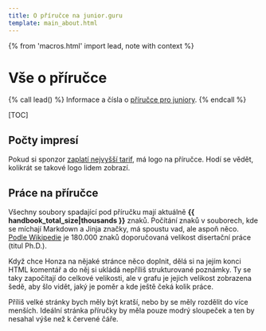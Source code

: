 ```yaml
---
title: O příručce na junior.guru
template: main_about.html
---
```


{% from 'macros.html' import lead, note with context %}

# Vše o příručce

{% call lead() %}
Informace a čísla o [příručce pro juniory](handbook/index.md).
{% endcall %}

[TOC]

## Počty impresí

Pokud si sponzor [zaplatí nejvyšší tarif](../love.jinja), má logo na příručce.
Hodí se vědět, kolikrát se takové logo lidem zobrazí.

<figure class="figure"><div class="chart-figure"><canvas
    class="chart" width="400" height="230"
    data-chart-type="bar"
    data-chart="{{ {
        'labels': {
            'home': 'úvodní stránka',
            'courses': 'katalog kurzů',
            'handbook': 'příručka',
        }|mapping(charts.logo_impressions_breakdown.keys()),
        'datasets': [
            {
                'label': 'průměrný počet impresí měsíčně',
                'data': charts.logo_impressions_breakdown.values()|list,
                'backgroundColor': '#1755d1',
            },
        ],
    }|tojson|forceescape }}"
    data-chart-options="{{ {
        'interaction': {'mode': 'index'},
        'scales': {'y': {'beginAtZero': true}},
    }|tojson|forceescape }}"></canvas></div></figure>

## Práce na příručce

Všechny soubory spadající pod příručku mají aktuálně **{{ handbook_total_size|thousands }}** znaků.
Počítání znaků v souborech, kde se míchají Markdown a Jinja značky, má spoustu vad, ale aspoň něco.
[Podle Wikipedie](https://cs.wikipedia.org/wiki/Diplomov%C3%A1_pr%C3%A1ce) je 180.000 znaků doporučovaná velikost disertační práce (titul Ph.D.).

Když chce Honza na nějaké stránce něco doplnit, dělá si na jejím konci HTML komentář a do něj si ukládá nepříliš strukturované poznámky.
Ty se taky započítají do celkové velikosti, ale v grafu je jejich velikost zobrazena šedě, aby šlo vidět, jaký je poměr a kde ještě čeká kolik práce.

Příliš velké stránky bych měly být kratší, nebo by se měly rozdělit do více menších.
Ideální stránka příručky by měla pouze modrý sloupeček a ten by nesahal výše než k červené čáře.

<div class="chart-scroll"><div class="chart-container"><canvas
    class="chart" width="400" height="300"
    data-chart-type="bar"
    data-chart="{{ {
        'labels': charts.handbook_labels,
        'datasets': [
            {
                'label': 'znaků TODO',
                'data': charts.handbook_notes,
                'backgroundColor': '#a9a9a9',
            },
            {
                'label': 'znaků obsahu',
                'data': charts.handbook,
                'backgroundColor': '#1755d1',
            },
        ],
    }|tojson|forceescape }}"
    data-chart-options="{{ {
        'interaction': {'mode': 'index'},
        'scales': {'x': {'stacked': true}},
        'plugins': {
            'annotation': {
                'common': {'drawTime': 'beforeDatasetsDraw'},
                'annotations': {
                    'threshold': {
                        'value': 20000,
                        'scaleID': 'y',
                        'type': 'line',
                        'borderColor': '#dc3545',
                        'borderWidth': 1,
                    }
                },
            }
        },
    }|tojson|forceescape }}"
    data-chart-milestones-offset-ptc="0"></canvas></div></div>
